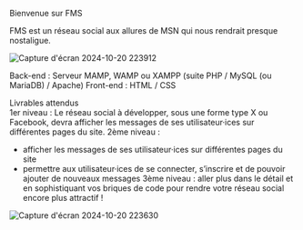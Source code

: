 Bienvenue sur FMS

FMS est un réseau social aux allures de MSN qui nous rendrait presque nostaligue. 

![Capture d'écran 2024-10-20 223912](https://github.com/user-attachments/assets/82ca3c8d-c93c-4571-a1a6-0e6fdbb12150)

Back-end : Serveur MAMP, WAMP ou XAMPP (suite PHP / MySQL (ou MariaDB) / Apache)
Front-end : HTML / CSS

Livrables attendus  
1er niveau : Le réseau social à développer, sous une forme type X ou Facebook, devra afficher les messages de ses utilisateur·ices sur différentes pages du site.
2ème niveau : 
- afficher les messages de ses utilisateur·ices sur différentes pages du site
- permettre aux utilisateur·ices de se connecter, s’inscrire et de pouvoir ajouter de nouveaux messages
3ème niveau : aller plus dans le détail et en sophistiquant vos briques de code pour rendre votre réseau social encore plus attractif !


![Capture d'écran 2024-10-20 223630](https://github.com/user-attachments/assets/156afa22-e722-4cb9-a65c-18a0932588fc)
